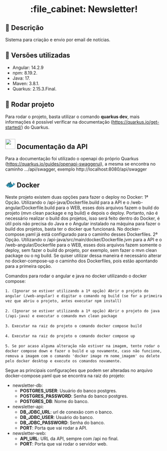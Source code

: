 <h1 align="center">:file_cabinet: Newsletter!</h1>

## :memo: Descrição
Sistema para criação e envio por email de notícias.

## :wrench: Versões utilizadas
* Angular: 14.2.9
* npm: 8.19.2.
* Java: 17.
* Maven: 3.8.1.
* Quarkus: 2.15.3.Final.

## :runner: Rodar projeto
Para rodar o projeto, basta utilizar o comando <b>quarkus dev</b>, mais informações é possível verificar na documentação (https://quarkus.io/get-started/) do Quarkus.

## <img src="https://miro.medium.com/max/640/1*CTuO-w7wiq_yhLh9plnkCw.webp" width="32px" height="32px"> Documentação da API
Para a documentação foi utilizado o openapi do próprio Quarkus (https://quarkus.io/guides/openapi-swaggerui), a mesma se encontra no caminho .../api/swagger, exemplo http://localhost:8080/api/swagger

## <img src="https://github.com/devops-workflow/jenkins-icons/blob/master/icons/docker-logo-32x18.png?raw=true"> Docker
Neste projeto existem duas opções para fazer o deploy no Docker:
1ª Opção. Utilizando o /api-java/Dockerfile.build para a API e o /web-angular/Dockerfile.build para o WEB, esses dois arquivos fazem o build do projeto (mvn clean package e ng build) e depois o deploy. Portanto, não é necessário realizar o build dos projetos, isso será feito dentro do Docker, é útil pois não precisa do Java e o Angular instalado na máquina para fazer o build dos projetos, basta ter o docker que funcionará. No docker-compose.yaml já está configurado para o caminho desses Dockerfiles.
2ª Opção. Utilizando o /api-java/src/main/docker/Dockerfile.jvm para a API e o /web-angular/Dockerfile para o WEB, esses dois arquivos fazem somente o deploy, sem fazer o build do projeto, por exemplo, sem fazer o mvn clean package ou o ng build. Se quiser utilizar dessa maneira é necessário alterar no docker-compose-up o caminho dos Dockerfiles, pois estão apontando para a primeira opção. 

Comandos para rodar o angular e java no docker utilizando o docker compose:
```
1. (Ignorar se estiver utilizando a 1ª opção) Abrir o projeto do angular (/web-angular) e digitar o comando ng build (se for a primeira vez que abriu o projeto, antes executar npm install)

2. (Ignorar se estiver utilizando a 1ª opção) Abrir o projeto do java (/api-java) e executar o comando mvn clean package

3. Executar na raiz do projeto o comando docker compose build

4. Executar na raiz do projeto o comando docker compose up

5. Se por acaso alguma alteração não estiver na imagem, tente rodar o docker compose down e fazer o build e up novamente, caso não funcione, remova a imagem com o comando 'docker image rm nome_imagem' ou delete pelo docker desktop e execute os comandos novamente.
```

Segue as principais configurações que podem ser alteradas no arquivo docker-compose.yaml que se encontra na raiz do projeto:
- newsletter-db:
  - <b>POSTGRES_USER</b>: Usuário do banco postgres.
  - <b>POSTGRES_PASSWORD</b>: Senha do banco postgres.
  - <b>POSTGRES_DB</b>: Nome do banco.
- newsletter-api:
  - <b>DB_JDBC_URL</b>: url de conexão com o banco.
  - <b>DB_JDBC_USER</b>: Usuário do banco.
  - <b>DB_JDBC_PASSWORD</b>: Senha do banco.
  - <b>PORT</b>: Porta que vai rodar a API.
- newsletter-web:
  - <b>API_URL</b>: URL da API, sempre com /api no final.
  - <b>PORT</b>: Porta que vai rodar o servidor web.
